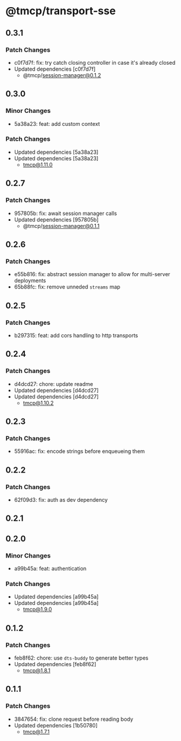 # @tmcp/transport-sse

## 0.3.1

### Patch Changes

- c0f7d7f: fix: try catch closing controller in case it's already closed
- Updated dependencies [c0f7d7f]
    - @tmcp/session-manager@0.1.2

## 0.3.0

### Minor Changes

- 5a38a23: feat: add custom context

### Patch Changes

- Updated dependencies [5a38a23]
- Updated dependencies [5a38a23]
    - tmcp@1.11.0

## 0.2.7

### Patch Changes

- 957805b: fix: await session manager calls
- Updated dependencies [957805b]
    - @tmcp/session-manager@0.1.1

## 0.2.6

### Patch Changes

- e55b816: fix: abstract session manager to allow for multi-server deployments
- 65b88fc: fix: remove unneded `streams` map

## 0.2.5

### Patch Changes

- b297315: feat: add cors handling to http transports

## 0.2.4

### Patch Changes

- d4dcd27: chore: update readme
- Updated dependencies [d4dcd27]
- Updated dependencies [d4dcd27]
    - tmcp@1.10.2

## 0.2.3

### Patch Changes

- 55916ac: fix: encode strings before enqueueing them

## 0.2.2

### Patch Changes

- 62f09d3: fix: auth as dev dependency

## 0.2.1

## 0.2.0

### Minor Changes

- a99b45a: feat: authentication

### Patch Changes

- Updated dependencies [a99b45a]
- Updated dependencies [a99b45a]
    - tmcp@1.9.0

## 0.1.2

### Patch Changes

- feb8f62: chore: use `dts-buddy` to generate better types
- Updated dependencies [feb8f62]
    - tmcp@1.8.1

## 0.1.1

### Patch Changes

- 3847654: fix: clone request before reading body
- Updated dependencies [1b50780]
    - tmcp@1.7.1
